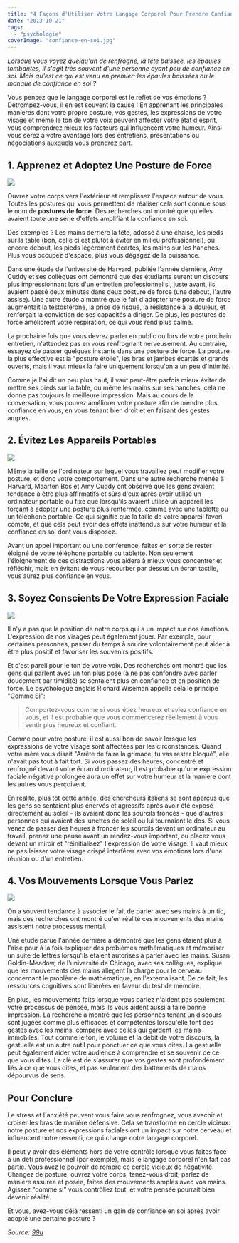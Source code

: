 ```yaml
---
title: "4 Façons d'Utiliser Votre Langage Corporel Pour Prendre Confiance En Soi Et Attirer Le Succès"
date: "2013-10-21"
tags:
  - "psychologie"
coverImage: "confiance-en-soi.jpg"
---
```


_Lorsque vous voyez quelqu'un de renfrogné, la tête baissée, les épaules tombantes, il s'agit très souvent d'une personne ayant peu de confiance en soi. Mais qu'est ce qui est venu en premier: les épaules baissées ou le manque de confiance en soi ?_

Vous pensez que le langage corporel est le reflet de vos émotions ? Détrompez-vous, il en est souvent la cause ! En apprenant les principales manières dont votre propre posture, vos gestes, les expressions de votre visage et même le ton de votre voix peuvent affecter votre état d'esprit, vous comprendrez mieux les facteurs qui influencent votre humeur. Ainsi vous serez à votre avantage lors des entretiens, présentations ou négociations auxquels vous prendrez part.<!--more-->

## 1\. Apprenez et Adoptez Une Posture de Force

![](images/posture-puissance.jpg)

Ouvrez votre corps vers l'extérieur et remplissez l'espace autour de vous. Toutes les postures qui vous permettent de réaliser cela sont connue sous le nom de **postures de force**. Des recherches ont montré que qu'elles avaient toute une série d'effets amplifiant la confiance en soi.

Des exemples ? Les mains derrière la tête, adossé à une chaise, les pieds sur la table (bon, celle ci est plutôt à éviter en milieu professionnel), ou encore debout, les pieds légèrement écartés, les mains sur les hanches. Plus vous occupez d'espace, plus vous dégagez de la puissance.

Dans une étude de l'université de Harvard, publiée l'année dernière, Amy Cuddy et ses collègues ont démontré que des étudiants eurent un discours plus impressionnant lors d'un entretien professionnel si, juste avant, ils avaient passé deux minutes dans deux posture de force (une debout, l'autre assise). Une autre étude a montré que le fait d'adopter une posture de force augmentait la testostérone, la prise de risque, la résistance à la douleur, et renforçait la conviction de ses capacités à diriger. De plus, les postures de force améliorent votre respiration, ce qui vous rend plus calme.

La prochaine fois que vous devrez parler en public ou lors de votre prochain entretien, n'attendez pas en vous renfrognant nerveusement. Au contraire, essayez de passer quelques instants dans une posture de force. La posture la plus effective est la "posture étoile", les bras et jambes écartés et grands ouverts, mais il vaut mieux la faire uniquement lorsqu'on a un peu d'intimité.

Comme je l'ai dit un peu plus haut, il vaut peut-être parfois mieux éviter de mettre ses pieds sur la table, ou même les mains sur ses hanches, cela ne donne pas toujours la meilleure impression. Mais au cours de la conversation, vous pouvez améliorer votre posture afin de prendre plus confiance en vous, en vous tenant bien droit et en faisant des gestes amples.

## 2\. Évitez Les Appareils Portables

![](images/posture-avec-tablette.jpg)

Même la taille de l'ordinateur sur lequel vous travaillez peut modifier votre posture, et donc votre comportement. Dans une autre recherche menée à Harvard, Maarten Bos et Amy Cuddy ont observé que les gens avaient tendance à être plus affirmatifs et sûrs d'eux après avoir utilisé un ordinateur portable ou fixe que lorsqu'ils avaient utilisé un appareil les forçant à adopter une posture plus renfermée, comme avec une tablette ou un téléphone portable. Ce qui signifie que la taille de votre appareil favori compte, et que cela peut avoir des effets inattendus sur votre humeur et la confiance en soi dont vous disposez.

Avant un appel important ou une conférence, faites en sorte de rester éloigné de votre téléphone portable ou tablette. Non seulement l'éloignement de ces distractions vous aidera à mieux vous concentrer et réfléchir, mais en évitant de vous recourber par dessus un écran tactile, vous aurez plus confiance en vous.

## 3\. Soyez Conscients De Votre Expression Faciale

![](images/expressons-faciales.jpg)

Il n'y a pas que la position de notre corps qui a un impact sur nos émotions. L'expression de nos visages peut également jouer. Par exemple, pour certaines personnes, passer du temps à sourire volontairement peut aider à être plus positif et favoriser les souvenirs positifs.

Et c'est pareil pour le ton de votre voix. Des recherches ont montré que les gens qui parlent avec un ton plus posé (à ne pas confondre avec parler doucement par timidité) se sentaient plus en confiance et en position de force. Le psychologue anglais Richard Wiseman appelle cela le principe "Comme Si":

> Comportez-vous comme si vous étiez heureux et aviez confiance en vous, et il est probable que vous commencerez réellement à vous sentir plus heureux et confiant.

Comme pour votre posture, il est aussi bon de savoir lorsque les expressions de votre visage sont affectées par les circonstances. Quand votre mère vous disait "Arrête de faire la grimace, tu vas rester bloqué", elle n'avait pas tout à fait tort. Si vous passez des heures, concentré et renfrogné devant votre écran d'ordinateur, il est probable qu'une expression faciale négative prolongée aura un effet sur votre humeur et la manière dont les autres vous perçoivent.

En réalité, plus tôt cette année, des chercheurs italiens se sont aperçus que les gens se sentaient plus énervés et agressifs après avoir été exposé directement au soleil - ils avaient donc les sourcils froncés - que d'autres personnes qui avaient des lunettes de soleil ou lui tournaient le dos. Si vous venez de passer des heures à froncer les sourcils devant un ordinateur au travail, prenez une pause avant un rendez-vous important, ou placez vous devant un miroir et "réinitialisez" l'expression de votre visage. Il vaut mieux ne pas laisser votre visage crispé interférer avec vos émotions lors d'une réunion ou d'un entretien.

## 4\. Vos Mouvements Lorsque Vous Parlez

![](images/parler-avec-les-mains.jpg)

On a souvent tendance à associer le fait de parler avec ses mains à un tic, mais des recherches ont montré qu'en réalité ces mouvements des mains assistent notre processus mental.

Une étude parue l'année dernière a démontré que les gens étaient plus à l'aise pour à la fois expliquer des problèmes mathématiques et mémoriser un suite de lettres lorsqu'ils étaient autorisés à parler avec les mains. Susan Goldin-Meadow, de l'université de Chicago, avec ses collègues, explique que les mouvements des mains allègent la charge pour le cerveau concernant le problème de mathématique, en l'externalisant. De ce fait, les ressources cognitives sont libérées en faveur du test de mémoire.

En plus, les mouvements faits lorsque vous parlez n'aident pas seulement votre processus de pensée, mais ils vous aident aussi à faire bonne impression. La recherche à montré que les personnes tenant un discours sont jugées comme plus efficaces et compétentes lorsqu'elle font des gestes avec les mains, comparé avec celles qui gardent les mains immobiles. Tout comme le ton, le volume et la débit de votre discours, la gestuelle est un autre outil pour ponctuer ce que vous dites. La gestuelle peut également aider votre audience à comprendre et se souvenir de ce que vous dites. La clé est de s'assurer que vos gestes sont profondément liés à ce que vous dites, et pas seulement des battements de mains dépourvus de sens.

## Pour Conclure

Le stress et l'anxiété peuvent vous faire vous renfrognez, vous avachir et croiser les bras de manière défensive. Cela se transforme en cercle vicieux: notre posture et nos expressions faciales ont un impact sur notre cerveau et influencent notre ressenti, ce qui change notre langage corporel.

Il peut y avoir des éléments hors de votre contrôle lorsque vous faites face à un défi professionnel (par exemple), mais le langage corporel n'en fait pas partie. Vous avez le pouvoir de rompre ce cercle vicieux de négativité. Changez de posture, ouvrez votre corps, tenez-vous droit, parlez de manière assurée et posée, faites des mouvements amples avec vos mains. Agissez "comme si" vous contrôliez tout, et votre pensée pourrait bien devenir réalité.

Et vous, avez-vous déjà ressenti un gain de confiance en soi après avoir adopté une certaine posture ?

_Source: [99u](http://99u.com/articles/19568/the-4-ways-you-can-use-body-language-to-your-advantage)_
